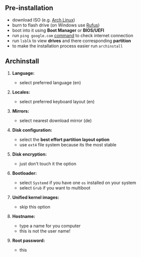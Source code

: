 ## Pre-installation

- download ISO (e.g. [Arch Linux](https://archlinux.org/))
- burn to flash drive (on Windows use [Rufus](https://rufus.ie/de/)) 
- boot into it using **Boot Manager** or **BIOS/UEFI**
- run `ping google.com` [command](bash.md) to check internet connection
- run `lsblk` to view **drives** and there corresponding **partition**
- to make the installation process easier run `archinstall`

## Archinstall

1. **Language:**
	- select preferred language (en)

2. **Locales:**
	 - select preferred keyboard layout (en) 

3. **Mirrors:**
	- select nearest download mirror (de)

4. **Disk configuration:**
	- select the **best effort partition layout option**
	- use `ext4` file system because its the most stable

5. **Disk encryption:**
	- just don't touch it the option

6. **Bootloader:**
	- select `Systemd` if you have one `os` installed on your system
	- select `Grub` if you want to multiboot

7. **Unified kernel images:**
	- skip this option

8. **Hostname:**
	- type a name for you computer
	- this is not the user name!

9. **Root password:**
	- this 